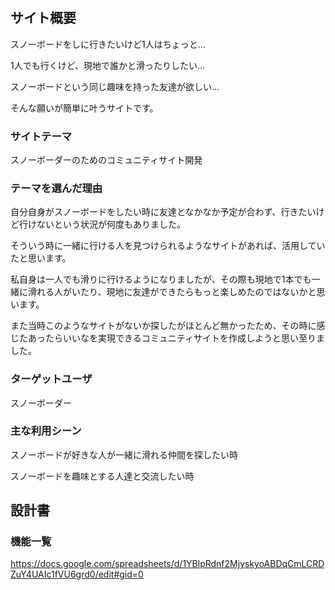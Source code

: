 # <WITH ME>

## サイト概要
スノーボードをしに行きたいけど1人はちょっと…

1人でも行くけど、現地で誰かと滑ったりしたい…

スノーボードという同じ趣味を持った友達が欲しい…

そんな願いが簡単に叶うサイトです。


### サイトテーマ
スノーボーダーのためのコミュニティサイト開発


### テーマを選んだ理由
自分自身がスノーボードをしたい時に友達となかなか予定が合わず、行きたいけど行けないという状況が何度もありました。

そういう時に一緒に行ける人を見つけられるようなサイトがあれば、活用していたと思います。

私自身は一人でも滑りに行けるようになりましたが、その際も現地で1本でも一緒に滑れる人がいたり、現地に友達ができたらもっと楽しめたのではないかと思います。

また当時このようなサイトがないか探したがほとんど無かったため、その時に感じたあったらいいなを実現できるコミュニティサイトを作成しようと思い至りました。


### ターゲットユーザ
スノーボーダー


### 主な利用シーン
スノーボードが好きな人が一緒に滑れる仲間を探したい時

スノーボードを趣味とする人達と交流したい時


## 設計書


### 機能一覧
https://docs.google.com/spreadsheets/d/1YBlpRdnf2MjyskyoABDqCmLCRDZuY4UAIc1fVU6grd0/edit#gid=0

